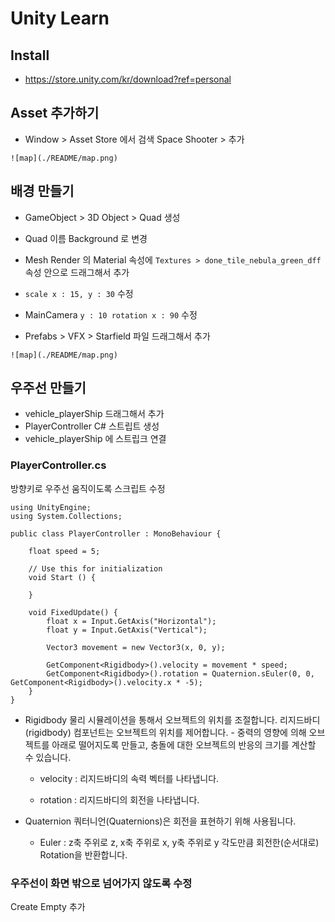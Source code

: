 # Unity Learn

## Install
* https://store.unity.com/kr/download?ref=personal


## Asset 추가하기

* Window > Asset Store 에서 검색 Space Shooter > 추가
```
![map](./README/map.png)
```



## 배경 만들기

* GameObject > 3D Object > Quad 생성

* Quad 이름 Background 로 변경

* Mesh Render 의 Material 속성에 `Textures > done_tile_nebula_green_dff` 속성 안으로 드래그해서 추가

* `scale x : 15, y : 30` 수정

* MainCamera `y : 10 rotation x : 90` 수정

* Prefabs > VFX > Starfield 파일 드래그해서 추가

```
![map](./README/map.png) 
```



## 우주선 만들기

* vehicle_playerShip 드래그해서 추가
* PlayerController C# 스트립트 생성
* vehicle_playerShip 에 스트립크 연결

### PlayerController.cs

방향키로 우주선 움직이도록 스크립트 수정

```
using UnityEngine;
using System.Collections;

public class PlayerController : MonoBehaviour {

	float speed = 5;

	// Use this for initialization
	void Start () {
	
	}

	void FixedUpdate() {
		float x = Input.GetAxis("Horizontal");
		float y = Input.GetAxis("Vertical");

		Vector3 movement = new Vector3(x, 0, y);

		GetComponent<Rigidbody>().velocity = movement * speed;
		GetComponent<Rigidbody>().rotation = Quaternion.sEuler(0, 0, GetComponent<Rigidbody>().velocity.x * -5);
	}
}

```


* Rigidbody
물리 시뮬레이션을 통해서 오브젝트의 위치를 조절합니다.
리지드바디(rigidbody) 컴포넌트는 오브젝트의 위치를 제어합니다. - 중력의 영향에 의해 오브젝트를 아래로 떨어지도록 만들고,
충돌에 대한 오브젝트의 반응의 크기를 계산할 수 있습니다.

  * velocity : 리지드바디의 속력 벡터를 나타냅니다.

  * rotation : 리지드바디의 회전을 나타냅니다.


* Quaternion
쿼터니언(Quaternions)은 회전을 표현하기 위해 사용됩니다.

  * Euler : z축 주위로 z, x축 주위로 x, y축 주위로 y 각도만큼 회전한(순서대로) Rotation을 반환합니다.



### 우주선이 화면 밖으로 넘어가지 않도록 수정

Create Empty 추가
